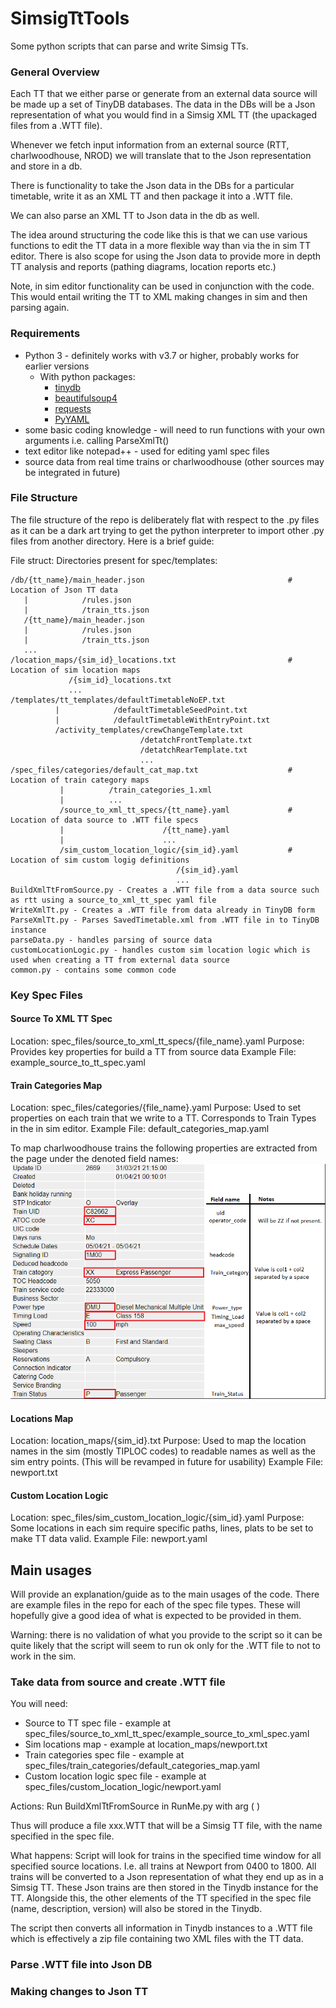 # SimsigTtTools
Some python scripts that can parse and write Simsig TTs.

### General Overview
Each TT that we either parse or generate from an external data source will be made up a set of TinyDB databases. 
The data in the DBs will be a Json representation of what you would find in a Simsig XML TT (the upackaged files from a .WTT file).

Whenever we fetch input information from an external source (RTT, charlwoodhouse, NROD) we will translate that to the Json representation and store in a db.

There is functionality to take the Json data in the DBs for a particular timetable, write it as an XML TT and then package it into a .WTT file.

We can also parse an XML TT to Json data in the db as well.

The idea around structuring the code like this is that we can use various functions to edit the TT data in a more flexible way than via the in sim TT editor.
There is also scope for using the Json data to provide more in depth TT analysis and reports (pathing diagrams, location reports etc.)

Note, in sim editor functionality can be used in conjunction with the code. 
This would entail writing the TT to XML making changes in sim and then parsing again. 

### Requirements 
- Python 3 - definitely works with v3.7 or higher, probably works for earlier versions
    - With python packages:
        - [tinydb](https://tinydb.readthedocs.io/en/latest/getting-started.html)
        - [beautifulsoup4](https://www.crummy.com/software/BeautifulSoup/bs4/doc/)
        - [requests](https://pypi.org/project/requests/)
        - [PyYAML](https://pypi.org/project/PyYAML/)
- some basic coding knowledge - will need to run functions with your own arguments i.e. calling ParseXmlTt(<specified args>)
- text editor like notepad++ - used for editing yaml spec files
- source data from real time trains or charlwoodhouse (other sources may be integrated in future)

### File Structure

The file structure of the repo is deliberately flat with respect to the .py files as it can be a dark art trying to get the python interpreter to import other .py files from another directory.
Here is a brief guide:

File struct:
Directories present for spec/templates:
```
/db/{tt_name}/main_header.json                                # Location of Json TT data
   |            /rules.json
   |            /train_tts.json 
   /{tt_name}/main_header.json
   |            /rules.json
   |            /train_tts.json
   ...
/location_maps/{sim_id}_locations.txt                         # Location of sim location maps
             /{sim_id}_locations.txt
             ...
/templates/tt_templates/defaultTimetableNoEP.txt
          |            /defaultTimetableSeedPoint.txt
          |            /defaultTimetableWithEntryPoint.txt
          /activity_templates/crewChangeTemplate.txt
                             /detatchFrontTemplate.txt
                             /detatchRearTemplate.txt
                             ...
/spec_files/categories/default_cat_map.txt                    # Location of train category maps
           |          /train_categories_1.xml
           |          ...
           /source_to_xml_tt_specs/{tt_name}.yaml             # Location of data source to .WTT file specs
           |                      /{tt_name}.yaml
           |                      ...
           /sim_custom_location_logic/{sim_id}.yaml           # Location of sim custom logig definitions
                                     /{sim_id}.yaml
                                     ...
BuildXmlTtFromSource.py - Creates a .WTT file from a data source such as rtt using a source_to_xml_tt_spec yaml file
WriteXmlTt.py - Creates a .WTT file from data already in TinyDB form
ParseXmlTt.py - Parses SavedTimetable.xml from .WTT file in to TinyDB instance
parseData.py - handles parsing of source data
customLocationLogic.py - handles custom sim location logic which is used when creating a TT from external data source
common.py - contains some common code
```

### Key Spec Files
#### Source To XML TT Spec
Location: spec_files/source_to_xml_tt_specs/{file_name}.yaml
Purpose: Provides key properties for build a TT from source data
Example File: example_source_to_tt_spec.yaml

#### Train Categories Map
Location: spec_files/categories/{file_name}.yaml
Purpose: Used to set properties on each train that we write to a TT. Corresponds to Train Types in the in sim editor.
Example File: default_categories_map.yaml

To map charlwoodhouse trains the following properties are extracted from the page under the denoted field names:
![Category_fields](https://github.com/thejosmeister/SimsigTtTools/blob/master/assorted_files/Category_fields.png)

#### Locations Map
Location: location_maps/{sim_id}.txt
Purpose: Used to map the location names in the sim (mostly TIPLOC codes) to readable names as well as the sim entry points. (This will be revamped in future for usability)
Example File: newport.txt

#### Custom Location Logic
Location: spec_files/sim_custom_location_logic/{sim_id}.yaml
Purpose: Some locations in each sim require specific paths, lines, plats to be set to make TT data valid.
Example File: newport.yaml


## Main usages
Will provide an explanation/guide as to the main usages of the code.
There are example files in the repo for each of the spec file types. These will hopefully give a good idea of what is expected to be provided in them.

Warning: there is no validation of what you provide to the script so it can be quite likely that the script will seem to run ok only for the .WTT file to not to work in the sim.

### Take data from source and create .WTT file
You will need:
- Source to TT spec file - example at spec_files/source_to_xml_tt_spec/example_source_to_xml_spec.yaml
- Sim locations map - example at location_maps/newport.txt
- Train categories spec file - example at spec_files/train_categories/default_categories_map.yaml
- Custom location logic spec file - example at spec_files/custom_location_logic/newport.yaml

Actions:
Run BuildXmlTtFromSource in RunMe.py with arg ( <source to xml spec file name> )

Thus will produce a file xxx.WTT that will be a Simsig TT file, with the name specified in the spec file.

What happens:
Script will look for trains in the specified time window for all specified source locations. I.e. all trains at Newport from 0400 to 1800.
All trains will be converted to a Json representation of what they end up as in a Simsig TT. These Json trains are then stored in the Tinydb instance for the TT.
Alongside this, the other elements of the TT specified in the spec file (name, description, version) will also be stored in the Tinydb.

The script then converts all information in Tinydb instances to a .WTT file which is effectively a zip file containing two XML files with the TT data.

### Parse .WTT file into Json DB

### Making changes to Json TT
